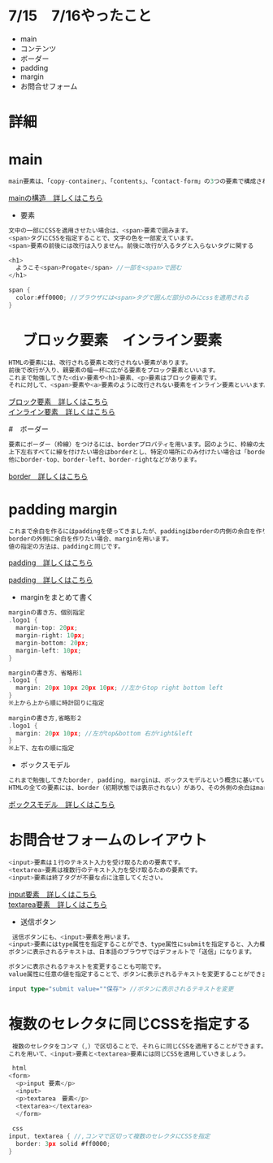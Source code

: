 # 7/15　7/16やったこと

- main
- コンテンツ
- ボーダー
- padding
- margin
- お問合せフォーム

# 詳細
# main
```go
main要素は、「copy-container」、「contents」、「contact-form」の3つの要素で構成されています。
```
<a href="https://prog-8.com/html/study/1/18#/57">mainの構造　詳しくはこちら</a><br>

- <span>要素
```go
文中の一部にCSSを適用させたい場合は、<span>要素で囲みます。
<span>タグにCSSを指定することで、文字の色を一部変えています。
<span>要素の前後には改行は入りません。前後に改行が入るタグと入らないタグに関する
```
  
```go
<h1>
  ようこそ<span>Progate</span> //一部を<span>で囲む
</h1>

span {
  color:#ff0000; //ブラウザには<span>タグで囲んだ部分のみにcssを適用される
}
```
  
# 　ブロック要素　インライン要素
```go
HTMLの要素には、改行される要素と改行されない要素があります。
前後で改行が入り、親要素の幅一杯に広がる要素をブロック要素といいます。
これまで勉強してきた<div>要素や<h1>要素、<p>要素はブロック要素です。
それに対して、<span>要素や<a>要素のように改行されない要素をインライン要素といいます。
```
  
<a href="https://developer.mozilla.org/ja/docs/Web/HTML/Element/blockquote">ブロック要素　詳しくはこちら</a><br>
<a href="https://developer.mozilla.org/ja/docs/Web/HTML/Inline_elements">インライン要素　詳しくはこちら</a><br>

#　ボーダー
```go
要素にボーダー（枠線）をつけるには、borderプロパティを用います。図のように、枠線の太さ、種類、色を指定して使用します。
上下左右すべてに線を付けたい場合はborderとし、特定の場所にのみ付けたい場合は「border-bottom」のように、「border-方向」とします。
他にborder-top、border-left、border-rightなどがあります。
```
  
<a href="https://developer.mozilla.org/ja/docs/Web/CSS/border">border　詳しくはこちら</a><br>
  
# padding margin
```go
これまで余白を作るにはpaddingを使ってきましたが、paddingはborderの内側の余白を作ります。
borderの外側に余白を作りたい場合、marginを用います。
値の指定の方法は、paddingと同じです。
```
<a href="https://developer.mozilla.org/ja/docs/Web/CSS/padding">padding　詳しくはこちら</a><br>
  
<a href="https://developer.mozilla.org/ja/docs/Web/CSS/margin">padding　詳しくはこちら</a><br>
  
- marginをまとめて書く
```go
marginの書き方、個別指定
.logo1 {
  margin-top: 20px;
  margin-right: 10px;
  margin-bottom: 20px;
  margin-left: 10px;
}

marginの書き方、省略形1
.logo1 {
  margin: 20px 10px 20px 10px; //左からtop right bottom left
}
※上から上から順に時計回りに指定
  
marginの書き方,省略形２
.logo1 {
  margin: 20px 10px; //左がtop&bottom 右がright&left
}
※上下、左右の順に指定
```
  
- ボックスモデル
```go
これまで勉強してきたborder, padding, marginは、ボックスモデルという概念に基いています。
HTMLの全ての要素には、border（初期状態では表示されない）があり、その外側の余白はmargin, 内側の余白はpaddingです。
```
<a href="https://developer.mozilla.org/ja/docs/Learn/CSS/Building_blocks/The_box_model">ボックスモデル　詳しくはこちら</a><br>

  
# お問合せフォームのレイアウト
```go
<input>要素は１行のテキスト入力を受け取るための要素です。
<textarea>要素は複数行のテキスト入力を受け取るための要素です。
<input>要素は終了タグが不要な点に注意してください。
```
  
<a href="https://developer.mozilla.org/ja/docs/Web/HTML/Element/input">input要素　詳しくはこちら</a><br>
<a href="https://developer.mozilla.org/ja/docs/Web/HTML/Element/textarea">textarea要素　詳しくはこちら</a><br>
 
- 送信ボタン
```go
 送信ボタンにも、<input>要素を用います。
<input>要素にはtype属性を指定することができ、type属性にsubmitを指定すると、入力欄ではなく送信ボタンになります。
ボタンに表示されるテキストは、日本語のブラウザではデフォルトで「送信」になります。
```
 
```go
ボタンに表示されるテキストを変更することも可能です。
value属性に任意の値を指定することで、ボタンに表示されるテキストを変更することができます。
```
```go 
input type="submit value=""保存"> //ボタンに表示されるテキストを変更
```

# 複数のセレクタに同じCSSを指定する
```go 
 複数のセレクタをコンマ（,）で区切ることで、それらに同じCSSを適用することができます。
これを用いて、<input>要素と<textarea>要素には同じCSSを適用していきましょう。
```
```go 
 html
<form>
  <p>input 要素</p>
  <input>
  <p>textarea　要素</p>
  <textarea></textarea>
  </form>
  
 css
input, textarea { //,コンマで区切って複数のセレクタにCSSを指定
  border: 3px solid #ff0000;
}
```

  
